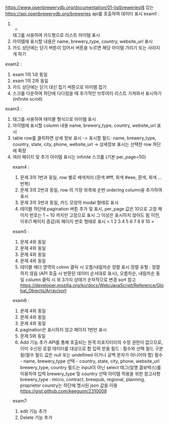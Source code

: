 https://www.openbrewerydb.org/documentation/01-listbreweries에 있는 https://api.openbrewerydb.org/breweries api를 호출하여 데이터 표시
exam1 : 
1. <ul><li></li></ul> 태그를 사용하여 카드형으로 리스트 아이템 표시
2. 아이템에 표시할 내용은 name, brewery_type, country, website_url 표시
3. 카드 상단에는 닫기 버튼이 있어서 버튼을 누르면 해당 아이템 가리기 또는 사라지게 하기

exam2 :
1. exam 1의 1과 동일
2. exam 1의 2와 동일
3. 카드 상단에는 닫기 대신 접기 버튼으로 아이템 접기
4. 스크롤 다운하여 하단에 다다랐을 때 추가적인 브루어리 리스트 가져와서 표시하기 (infinite scroll)

exam3 : 
1. <table> 태그를 사용하여 테이블 형식으로 아이템 표시
2. 아이템에 표시할 column 내용 name, brewery_type, country, website_url 표시
3. table row를 클릭하면 상세 정보 표시
  -> 표시할 필드: name, brewery_type, country, state, city, phone, website_url
  -> 상세정보 표시는 선택한 row 하단에 확장
4. 여러 페이지 및 추가 아이템 표시는 infinite 스크롤 (기본 per_page=50)
 
exam4 : 
1. 문제 3의 1번과 동일, row 별로 배색처리 (흰색 #fff, 회색 #eee, 흰색, 회색 ... 반복)
2. 문제 3의 2번과 동일, row 의 가장 좌측에 순번 ordering column을 추가하여 표시
3. 문제 3의 3번과 동일, 카드 모양의 modal 형태로 표시
4. 테이블 하단에 pagination 버튼 추가 및 표시, per_page 값은 10으로 고정 페이지 번호는 1 ~ 10 까지만 고정으로 표시 그 이상은 표시하지 않아도 됨
이전, 이후(1 페이지 증감)와 페이지 번호 형태로 표시
< 1 2 3 4 5 6 7 8 9 10 >

exam5 : 
1. 문제 4와 동일
2. 문제 4와 동일
3. 문제 4와 동일
4. 문제 4와 동일
5. 테이블 헤더 영역의 colmn 클릭 시 오름/내림차순 정렬 표시
정렬 유형 :
정렬 하지 않음 (API 호출 시 반환된 데이터 순서대로 표시), 오름차순, 내림차순
동일 column 클릭 시 위 3가지 상태가 순차적으로 변경
sort 참고
https://developer.mozilla.org/ko/docs/Web/JavaScript/Reference/Global_Objects/Array/sort

exam6 : 
1. 문제 4와 동일
2. 문제 4와 동일
3. 문제 4와 동일
4. pagination은 표시하지 않고 페이지 1번만 표시
5. 문제 5와 동일
6. Add 기능 추가
API를 통해 호출되는 원격 리포지터리의 수정 권한이 없으므로, 이미 수신된 로컬 데이터를 대상으로 함
입력 받을 필드 :
필수와 선택 필드 구분 됨(필수 필드 값은 null 또는 undefined 이거나 공백 문자가 아니어야 함)
필수 - name, brewery_type
선택 - country, state, city, phone, website_url
brewery_type, country 필드는 input이 아닌 select 태그(일명 콤보박스)를 이용하여 입력
brewery_type 및 country 선택 아이템 적용을 위한 참고사항
brewery_type : micro, contract, brewpub, regional, planning, proprietor
country는 하단에 명시된 json 값을 이용
https://gist.github.com/keeguon/2310008

exam7: 
1. edit 기능 추가
2. Delete 기능 추가

